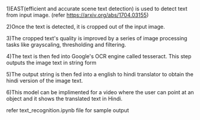 1)EAST(efficient and accurate scene text detection) is used to detect text from input image. (refer https://arxiv.org/abs/1704.03155)

2)Once the text is detected, it is cropped out of the input image.

3)The cropped text's quality is improved by a series of image processing tasks like grayscaling, thresholding and filtering.

4)The text is then fed into Google's OCR engine called tesseract. This step outputs the image text in string form

5)The output string is then fed into a english to hindi translator to obtain the hindi version of the image text.

6)This model can be implimented for a video where the user can point at an object and it shows the translated text in Hindi.


refer text_recognition.ipynb file for sample output
